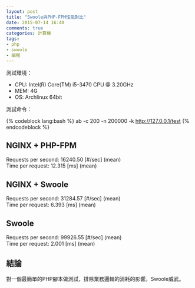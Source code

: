```yaml
---
layout: post
title: "Swoole與PHP-FPM性能對比"
date: 2015-07-14 16:40
comments: true
categories: 計算機
tags:
- php
- swoole
- 編程
---
```


測試環境：

  - CPU: Intel(R) Core(TM) i5-3470 CPU @ 3.20GHz
  - MEM: 4G
  - OS:  Archlinux 64bit

測試命令：

{% codeblock lang:bash %}
ab -c 200 -n 200000 -k http://127.0.0.1/test
{% endcodeblock %}

## NGINX + PHP-FPM

Requests per second:    16240.50 [#/sec] (mean)  
Time per request:       12.315 [ms] (mean)

## NGINX + Swoole

Requests per second:    31284.57 [#/sec] (mean)  
Time per request:       6.393 [ms] (mean)

## Swoole

Requests per second:    99926.55 [#/sec] (mean)  
Time per request:       2.001 [ms] (mean)

## 結論

對一個最簡單的PHP腳本做測試，排除業務邏輯的消耗的影響。Swoole威武。
